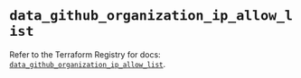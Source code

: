 # `data_github_organization_ip_allow_list`

Refer to the Terraform Registry for docs: [`data_github_organization_ip_allow_list`](https://registry.terraform.io/providers/integrations/github/5.44.0/docs/data-sources/organization_ip_allow_list).
